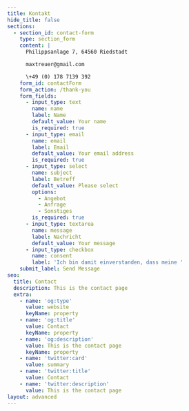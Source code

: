 ```yaml
---
title: Kontakt
hide_title: false
sections:
  - section_id: contact-form
    type: section_form
    content: |
      Philippsanlage 7, 64560 Riedstadt

      maxtreuer@gmail.com

      \+49 (0) 178 7139 392
    form_id: contactForm
    form_action: /thank-you
    form_fields:
      - input_type: text
        name: name
        label: Name
        default_value: Your name
        is_required: true
      - input_type: email
        name: email
        label: Email
        default_value: Your email address
        is_required: true
      - input_type: select
        name: subject
        label: Betreff
        default_value: Please select
        options:
          - Angebot
          - Anfrage
          - Sonstiges
        is_required: true
      - input_type: textarea
        name: message
        label: Nachricht
        default_value: Your message
      - input_type: checkbox
        name: consent
        label: 'Ich bin damit einverstanden, dass meine '
    submit_label: Send Message
seo:
  title: Contact
  description: This is the contact page
  extra:
    - name: 'og:type'
      value: website
      keyName: property
    - name: 'og:title'
      value: Contact
      keyName: property
    - name: 'og:description'
      value: This is the contact page
      keyName: property
    - name: 'twitter:card'
      value: summary
    - name: 'twitter:title'
      value: Contact
    - name: 'twitter:description'
      value: This is the contact page
layout: advanced
---
```

